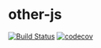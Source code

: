 # other-js

[![Build Status](https://app.travis-ci.com/hextion/other-js.svg?branch=master)](https://app.travis-ci.com/hextion/other-js)
[![codecov](https://codecov.io/gh/hextion/other-js/branch/master/graph/badge.svg)](https://codecov.io/gh/hextion/other-js)
